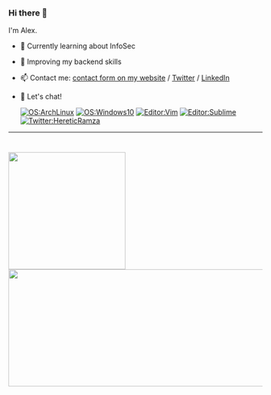 ### Hi there 👋
I'm Alex.

- 📖 Currently learning about InfoSec
- 📗 Improving my backend skills
- 📫 Contact me: [contact form on my website](https://www.alexandrepinel.com) / [Twitter](https://twitter.com/HereticRamza) / [LinkedIn](https://www.linkedin.com/in/alexandre-pinel-045807128/)
- 💬 Let's chat!

	
  [![OS:ArchLinux](https://img.shields.io/badge/OS-ArchLinux-blue?style=flat-square&logo=arch-linux)](https://archlinux.org)
  [![OS:Windows10](https://img.shields.io/badge/OS-Windows10-blue?style=flat-square&logo=microsoft)](https://www.microsoft.com/windows/windows-11)
  [![Editor:Vim](https://img.shields.io/badge/Editor-VIM-green?style=flat-square&logo=gnu)](https://www.vim.org/)
  [![Editor:Sublime](https://img.shields.io/badge/Editor-VSCode-blue?style=flat-square&logo=SublimeText)](https://www.sublimetext.com/)
  [![Twitter:HereticRamza](https://img.shields.io/badge/Twitter-HereticRamza-lightblue?style=flat-square&logo=twitter)](https://twitter.com/HereticRamza)

---  	
<h1>
  <a href="https://github.com/HaoLiHaiO"><img align="left" height="232rem" src="https://github-readme-stats.vercel.app/api/top-langs/?username=HaoLiHaiO&theme=onedark&hide_border=true&hide=html,css&langs_count=7" /></a>
  <a href="https://github.com/HaoLiHaiO"><img align="center" height="232rem" width="550rem" src="https://github-readme-stats.vercel.app/api?username=HaoLiHaiO&include_all_commits=true&theme=onedark&show_icons=true&count_private=true&hide_border=true&hide=stars,issues,prs,contribs" /></a><br>
</h1>
